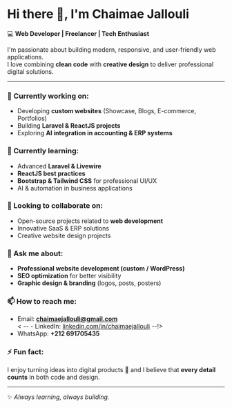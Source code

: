 # Hi there 👋, I'm Chaimae Jallouli  

💻 **Web Developer | Freelancer | Tech Enthusiast**  

I'm passionate about building modern, responsive, and user-friendly web applications.  
I love combining **clean code** with **creative design** to deliver professional digital solutions.  

---

### 🔭 Currently working on:
- Developing **custom websites** (Showcase, Blogs, E-commerce, Portfolios)  
- Building **Laravel & ReactJS projects**  
- Exploring **AI integration in accounting & ERP systems**  

### 🌱 Currently learning:
- Advanced **Laravel & Livewire**  
- **ReactJS best practices**  
- **Bootstrap & Tailwind CSS** for professional UI/UX  
- AI & automation in business applications  

### 👯 Looking to collaborate on:
- Open-source projects related to **web development**  
- Innovative SaaS & ERP solutions  
- Creative website design projects  

### 💬 Ask me about:
- **Professional website development (custom / WordPress)**  
- **SEO optimization** for better visibility  
- **Graphic design & branding** (logos, posts, posters)  

### 📫 How to reach me:
- Email: **chaimaejallouli@gmail.com**  
< -- - LinkedIn: [linkedin.com/in/chaimaejallouli](#)  --!>
- WhatsApp: **+212 691705435**  

### ⚡ Fun fact:
I enjoy turning ideas into digital products 🚀 and I believe that **every detail counts** in both code and design.  

---
✨ *Always learning, always building.*  
